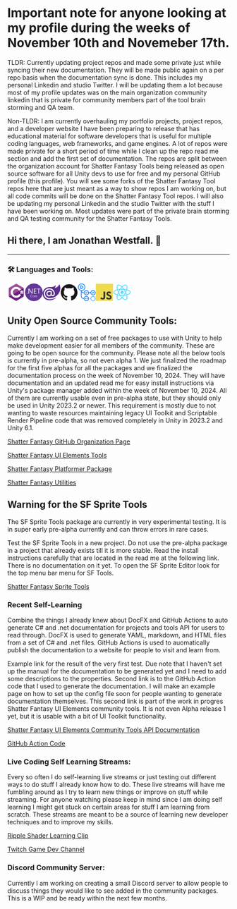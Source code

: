 # Important note for anyone looking at my profile during the weeks of November 10th and Novemeber 17th.
TLDR:  Currently updating project repos and made some private just while syncing their new documentation. They will be made public again on a per repo basis when the documentation sync is done. 
This includes my personal Linkedin and studio Twitter. I will be updating them a lot because most of my profile updates was on the main organization community linkedin that is private for community members part of the tool brain storming and QA team. 

Non-TLDR: I am currently overhauling my portfolio projects, project repos, and a developer website I have been preparing to release that has educational material for software developers that is useful for multiple coding languages, web frameworks, and game engines. A lot of repos were made private for a short period of time while I clean up the repo read me section and add the first set of documentation.
The repos are split between the organization account for Shatter Fantasy Tools being released as open source software for all Unity devs to use for free and my personal GitHub profile (this profile).
You will see some forks of the Shatter Fantasy Tool repos here that are just meant as a way to show repos I am working on, but all code commits will be done on the Shatter Fantasy Tool repos.
I will also be updating my personal Linkedin and the studio Twitter with the stuff I have been working on. Most updates were part of the private brain storming and QA testing community for the Shatter Fantasy Tools.

## Hi there, I am Jonathan Westfall. 👋
----
### :hammer_and_wrench: Languages and Tools:

<div>
 <img src="https://github.com/devicons/devicon/blob/master/icons/csharp/csharp-original.svg" title="C#" **alt="C#" width="40" height="40" align="left"/>
 <img src="https://github.com/devicons/devicon/blob/master/icons/dotnetcore/dotnetcore-original.svg" title="Dot Net Core" **alt="Dot Net Core" width="40" height="40" align="left"/>
 <img src="https://github.com/devicons/devicon/blob/master/icons/blazor/blazor-original.svg" title="Blazor" **alt="Blazor" width="40" height="40" align="left"/>
</div>
<div>
 <img src="https://github.com/devicons/devicon/blob/master/icons/github/github-original.svg" title="Github" **alt="Github" width="40" height="40" align="left"/>
 <img src="https://github.com/devicons/devicon/blob/master/icons/githubactions/githubactions-original.svg" title="Github Actions" **alt="Github Actions" width="40" height="40" align="left"/>
</div>
<div>
 <img src="https://github.com/devicons/devicon/blob/master/icons/javascript/javascript-original.svg" title="Javascript" **alt="Javascript" width="40" height="40" align="left"/>
 <img src="https://github.com/devicons/devicon/blob/master/icons/react/react-original.svg" title="React" **alt="React" width="40" height="40"/>
</div>



## Unity Open Source Community Tools:
Currently I am working on a set of free packages to use with Unity to help make development easier for all members of the community. 
These are going to be open source for the community. Please note all the below tools is currently in pre-alpha, so not even alpha 1. 
We just finalized the roadmap for the first five alphas for all the packages and we finalized the documentation process on the week of November 10, 2024.
They will have documentation and an updated read me for easy install instructions via Unity's package manager added within the week of November 10, 2024.
All of them are currently usable even in pre-alpha state, but they should only be used in Unity 2023.2 or newer. 
This requirement is mostly due to not wanting to waste resources maintaining legacy UI Toolkit and Scriptable Render Pipeline code that was removed completely in Unity in 2023.2 and Unity 6.1.

[Shatter Fantasy GitHub Organization Page](https://github.com/Shatter-Fantasy)

[Shatter Fantasy UI Elements Tools](https://github.com/Shatter-Fantasy/SF-UI-Elements)

[Shatter Fantasy Platformer Package](https://github.com/crowhound/SF-Platformer)

[Shatter Fantasy Utilities](https://github.com/Shatter-Fantasy/SF-Utilities)

## Warning for the SF Sprite Tools
The SF Sprite Tools package are currently in very experimental testing. 
It is in super early pre-alpha currently and can throw errors in rare cases.

Test the SF Sprite Tools in a new project. Do not use the pre-alpha package in a project that already exists till it is more stable.
Read the install instructions carefully that are located in the read me at the following link.
There is no documentation on it yet. To open the SF Sprite Editor look for the top menu bar menu for SF Tools.

[Shatter Fantasy Sprite Tools](https://github.com/crowhound/SF-Sprite-Tools)




### Recent Self-Learning 
Combine the things I already knew about DocFX and GitHub Actions to auto generate C# and .net documentation for projects and tools API for users to read through.
DocFX is used to generate YAML, markdown, and HTML files from a set of C# and .net files. 
GitHub Actions is used to auomatically publish the documentation to a website for people to visit and learn from. 

Example link for the result of the very first test. Due note that I haven't set up the manual for the documentation to be generated yet and I need to add some descriptions to the properties.
Second link is to the GitHub Action code that I used to generate the documentation. I will make an example page on how to set up the config file soon for people wanting to generate documentation themselves.
This second link is part of the work in progres Shatter Fantasy UI Elements community tools. It is not even Alpha release 1 yet, but it is usable with a bit of UI Toolkit functionality.

[Shatter Fantasy UI Elements Community Tools API Documentation](https://shatter-fantasy.github.io/SF-UI-Elements/api/SFEditor.UIElements.Utilities.MouseRectDragManipulator.html)

[GitHub Action Code](https://github.com/Shatter-Fantasy/SF-UI-Elements/blob/master/.github/workflows/documentation.yml)

### Live Coding Self Learning Streams:
Every so often I do self-learning live streams or just testing out different ways to do stuff I already know how to do. 
These live streams will have me fumbling around as I try to learn new things or improve on stuff while streaming.
For anyone watching please keep in mind since I am doing self learning I might get stuck on certain areas for stuff I am learning from scratch.
These streams are meant to be a source of learning new developer techniques and to improve my skills.

[Ripple Shader Learning Clip](https://www.twitch.tv/videos/2300075570)

[Twitch Game Dev Channel](https://www.twitch.tv/8bitsperplay)


### Discord Community Server:
Currently I am working on creating a small Discord server to allow people to discuss things they would like to see added in the community packages. This is a WIP and be ready within the next few months. 

<!--
### Want To Support Future Community Tools.
For anyone wanting to support me, when I release the first set of public tools for the community you can donate on Ko-Fi.
[![ko-fi](https://ko-fi.com/img/githubbutton_sm.svg)](https://ko-fi.com/I2I4XDBZE)


-->
